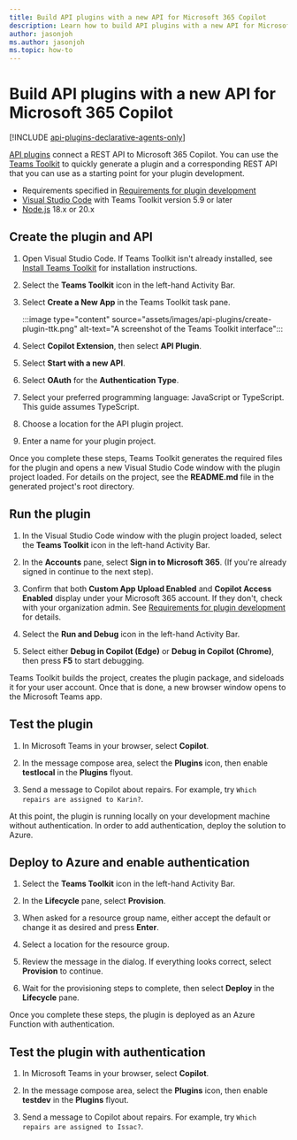 ```yaml
---
title: Build API plugins with a new API for Microsoft 365 Copilot
description: Learn how to build API plugins with a new API for Microsoft 365 Copilot
author: jasonjoh
ms.author: jasonjoh
ms.topic: how-to
---
```


# Build API plugins with a new API for Microsoft 365 Copilot

[!INCLUDE [api-plugins-declarative-agents-only](includes/api-plugins-declarative-agents-only.md)]

[API plugins](overview-api-plugins.md) connect a REST API to Microsoft 365 Copilot. You can use the [Teams Toolkit](/microsoftteams/platform/toolkit/teams-toolkit-fundamentals) to quickly generate a plugin and a corresponding REST API that you can use as a starting point for your plugin development.

- Requirements specified in [Requirements for plugin development](prerequisites.md#requirements-for-developing-agents-and-plugins)
- [Visual Studio Code](https://code.visualstudio.com/) with Teams Toolkit version 5.9 or later
- [Node.js](https://nodejs.org/) 18.x or 20.x

## Create the plugin and API

1. Open Visual Studio Code. If Teams Toolkit isn't already installed, see [Install Teams Toolkit](/microsoftteams/platform/toolkit/install-teams-toolkit) for installation instructions.

1. Select the **Teams Toolkit** icon in the left-hand Activity Bar.

1. Select **Create a New App** in the Teams Toolkit task pane.

    :::image type="content" source="assets/images/api-plugins/create-plugin-ttk.png" alt-text="A screenshot of the Teams Toolkit interface":::

1. Select **Copilot Extension**, then select **API Plugin**.

1. Select **Start with a new API**.

1. Select **OAuth** for the **Authentication Type**.

1. Select your preferred programming language: JavaScript or TypeScript. This guide assumes TypeScript.

1. Choose a location for the API plugin project.

1. Enter a name for your plugin project.

Once you complete these steps, Teams Toolkit generates the required files for the plugin and opens a new Visual Studio Code window with the plugin project loaded. For details on the project, see the **README.md** file in the generated project's root directory.

## Run the plugin

1. In the Visual Studio Code window with the plugin project loaded, select the **Teams Toolkit** icon in the left-hand Activity Bar.

1. In the **Accounts** pane, select **Sign in to Microsoft 365**. (If you're already signed in continue to the next step).

1. Confirm that both **Custom App Upload Enabled** and **Copilot Access Enabled** display under your Microsoft 365 account. If they don't, check with your organization admin. See [Requirements for plugin development](prerequisites.md#requirements-for-developing-agents-and-plugins) for details.

1. Select the **Run and Debug** icon in the left-hand Activity Bar.

1. Select either **Debug in Copilot (Edge)** or **Debug in Copilot (Chrome)**, then press **F5** to start debugging.

Teams Toolkit builds the project, creates the plugin package, and sideloads it for your user account. Once that is done, a new browser window opens to the Microsoft Teams app.

## Test the plugin

1. In Microsoft Teams in your browser, select **Copilot**.

1. In the message compose area, select the **Plugins** icon, then enable **testlocal** in the **Plugins** flyout.

1. Send a message to Copilot about repairs. For example, try `Which repairs are assigned to Karin?`.

At this point, the plugin is running locally on your development machine without authentication. In order to add authentication, deploy the solution to Azure.

## Deploy to Azure and enable authentication

1. Select the **Teams Toolkit** icon in the left-hand Activity Bar.

1. In the **Lifecycle** pane, select **Provision**.

1. When asked for a resource group name, either accept the default or change it as desired and press **Enter**.

1. Select a location for the resource group.

1. Review the message in the dialog. If everything looks correct, select **Provision** to continue.

1. Wait for the provisioning steps to complete, then select **Deploy** in the **Lifecycle** pane.

Once you complete these steps, the plugin is deployed as an Azure Function with authentication.

## Test the plugin with authentication

1. In Microsoft Teams in your browser, select **Copilot**.

1. In the message compose area, select the **Plugins** icon, then enable **testdev** in the **Plugins** flyout.

1. Send a message to Copilot about repairs. For example, try `Which repairs are assigned to Issac?`.
